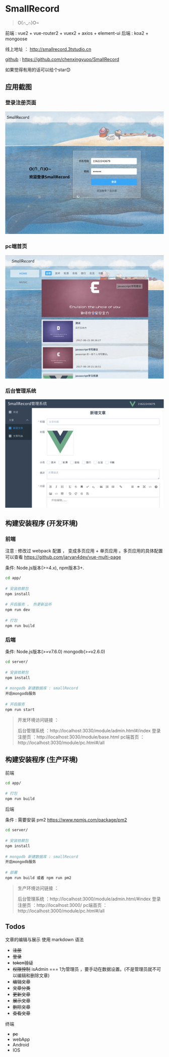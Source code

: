 # SmallRecord

> O(∩_∩)O~

前端 : vue2 + vue-router2 + vuex2 + axios + element-ui
后端 : koa2 + mongoose

线上地址 ： http://smallrecord.3tstudio.cn

[github](https://github.com/chenxingyuoo/SmallRecord) : https://github.com/chenxingyuoo/SmallRecord

如果觉得有用的话可以给个star😊

## 应用截图

### 登录注册页面

![](https://github.com/chenxingyuoo/markdown-image/blob/master/smallRecord/base.jpeg?raw=true)

### pc端首页

![](https://github.com/chenxingyuoo/markdown-image/blob/master/smallRecord/pc.jpeg?raw=true)

### 后台管理系统

![](https://github.com/chenxingyuoo/markdown-image/blob/master/smallRecord/admin.jpeg?raw=true)

## 构建安装程序 (开发环境)

### 前端

注意 : 修改过 webpack 配置 ， 变成多页应用 + 单页应用 。多页应用的具体配置可以查看 https://github.com/jarvan4dev/vue-multi-page

条件: Node.js版本(>=4.x), npm版本3+.

``` bash
cd app/

# 安装依赖包
npm install

# 开启服务 ， 热更新监听
npm run dev

# 打包
npm run build
```

### 后端

条件: Node.js版本(>=v7.6.0) mongodb(>=v2.6.0)

``` bash
cd server/

# 安装依赖包
npm install

# mongodb 新建数据库 : smallRecord
开启mongodb服务

# 开启服务
npm run start
```

> 开发环境访问链接 ：
>
> 后台管理系统 ：http://localhost:3030/module/admin.html#/index
> 登录注册页 ：http://localhost:3030/module/base.html
> pc端首页 ： http://localhost:3030/module/pc.html#/all


## 构建安装程序 (生产环境)

前端
``` bash
cd app/

# 打包
npm run build
```

后端

条件 : 需要安装 pm2 https://www.npmjs.com/package/pm2

``` bash
cd server/

# 安装依赖包
npm install

# mongodb 新建数据库 : smallRecord
开启mongodb服务

# 部署
npm run build 或者 npm run pm2

```

> 生产环境访问链接 ：
>
> 后台管理系统 ：http://localhost:3000/module/admin.html/#index
> 登录注册页 ：http://localhost:3000/
> pc端首页 ： http://localhost:3000/module/pc.html#/all

## Todos

文章的编辑与展示 使用 markdown 语法

* ~~注册~~
* ~~登录~~
* ~~token验证~~
* ~~权限控制~~ isAdmin === 1为管理员 ，要手动在数据设置。(不是管理员就不可以编辑和删除文章)
* ~~编辑文章~~
* ~~文章分类~~
* ~~更新文章~~
* ~~展示文章~~
* ~~删除文章~~
* ~~查看文章~~

终端

* ~~pc~~
* webApp
* Android
* IOS



